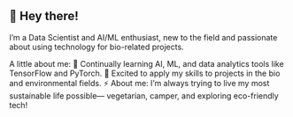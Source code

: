 ## 👋 Hey there! 
I’m a Data Scientist and AI/ML enthusiast, new to the field and passionate about using technology for bio-related projects.

A little about me:
🌱 Continually learning AI, ML, and data analytics tools like TensorFlow and PyTorch.
🧬 Excited to apply my skills to projects in the bio and environmental fields.
⚡ About me: I’m always trying to live my most sustainable life possible— vegetarian, camper, and exploring eco-friendly tech!


